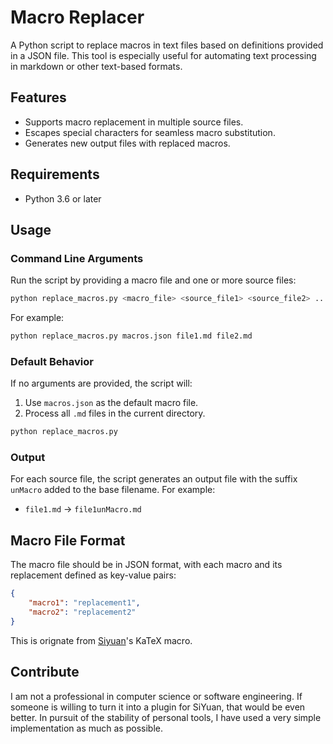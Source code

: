 # Macro Replacer

A Python script to replace macros in text files based on definitions provided in a JSON file. This tool is especially useful for automating text processing in markdown or other text-based formats.

## Features

- Supports macro replacement in multiple source files.
- Escapes special characters for seamless macro substitution.
- Generates new output files with replaced macros.

## Requirements

- Python 3.6 or later

## Usage

### Command Line Arguments

Run the script by providing a macro file and one or more source files:

```bash
python replace_macros.py <macro_file> <source_file1> <source_file2> ...
```

For example:

```bash
python replace_macros.py macros.json file1.md file2.md
```

### Default Behavior

If no arguments are provided, the script will:

1. Use `macros.json` as the default macro file.
2. Process all `.md` files in the current directory.

```bash
python replace_macros.py
```

### Output

For each source file, the script generates an output file with the suffix `unMacro` added to the base filename. For example:

- `file1.md` → `file1unMacro.md`

## Macro File Format

The macro file should be in JSON format, with each macro and its replacement defined as key-value pairs:

```json
{
    "macro1": "replacement1",
    "macro2": "replacement2"
}
```

This is orignate from [Siyuan](https://b3log.org/siyuan/)'s KaTeX macro.

## Contribute

I am not a professional in computer science or software engineering. If someone is willing to turn it into a plugin for SiYuan, that would be even better. In pursuit of the stability of personal tools, I have used a very simple implementation as much as possible.